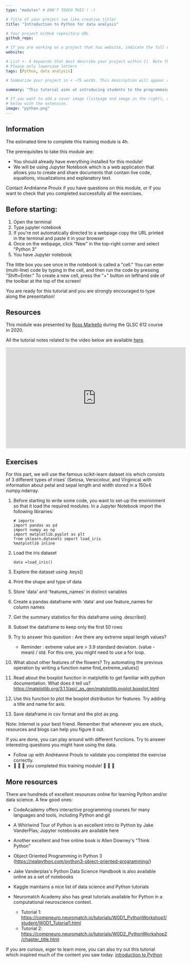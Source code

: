 ```yaml
---
type: "modules" # DON'T TOUCH THIS ! :)

# Title of your project (we like creative title)
title: "Introduction to Python for data analysis"

# Your project GitHub repository URL
github_repo:

# If you are working on a project that has website, indicate the full url including "https://" below or leave it empty.
website:

# List +- 4 keywords that best describe your project within []. Note that the project summary also involves a number of key words. Those are listed on top of the [github repository](https://github.com/PSY6983-2021/project_template), click `manage topics`.
# Please only lowercase letters
tags: [Python, data analysis]

# Summarize your project in < ~75 words. This description will appear at the top of your page and on the list page with other projects..

summary: "This tutorial aims at introducing students to the programming langage Python for data analysis. By the end of this module, students will be familiar with Python basic syntax and understand why Python serves well the purpose of data analysis."

# If you want to add a cover image (listpage and image in the right), add it to your directory and indicate the name
# below with the extension.
image: "python.png"
---
```

<!-- This is an html comment and this won't appear in the rendered page. You are now editing the "content" area, the core of your description. Everything that you can do in markdown is allowed below. We added a couple of comments to guide your through documenting your progress. -->

## Information

The estimated time to complete this training module is 4h.

The prerequisites to take this module are:

* You should already have everything installed for this module!
* We will be using Jupyter Notebook which is a web application that allows you to create and share documents that contain live code, equations, visualizations and explanatory text.

Contact Andréanne Proulx if you have questions on this module, or if you want to check that you completed successfully all the exercises.

## Before starting:

1. Open the terminal
2. Type jupyter notebook
3. If you're not automatically directed to a webpage copy the URL printed in the terminal and paste it in your browser
4. Once on the webpage, click "New" in the top-right corner and select "Python 3"
5. You have Jupyter notebook 

The little box you see once in the notebook is called a "cell." You can enter (multi-line) code by typing in the cell, and then run the code by pressing "Shift+Enter."
To create a new cell, press the "+" button on lefthand side of the toolbar at the top of the screen!

You are ready for this tutorial and you are strongly encouraged to type along the presentation!

## Resources
This module was presented by [Ross Markello](https://rossmarkello.com/) during the QLSC 612 course in 2020.

All the tutorial notes related to the video below are available [here](https://github.com/neurodatascience/course-materials-2020/blob/master/lectures/12-may/01-python-for-data-analysis/python-for-data-analysis.ipynb). 

<iframe width="560" height="315" src="https://www.youtube.com/embed/NcDcoiNMauc" title="YouTube video player" frameborder="0" allow="accelerometer; autoplay; clipboard-write; encrypted-media; gyroscope; picture-in-picture" allowfullscreen></iframe>


## Exercises
For this part, we will use the famous scikit-learn dataset iris which consists of 3 different types of irises’ (Setosa, Versicolour, and Virginica) with information about petal and sepal length and width stored in a 150x4 numpy.ndarray.

1. Before starting to write some code, you want to set-up the environment so that it load the required modules. In a Jupyter Notebook import the following librairies:
       
       # imports 
       import pandas as pd
       import numpy as np
       import matplotlib.pyplot as plt
       from sklearn.datasets import load_iris
       %matplotlib inline

       
2. Load the iris dataset

       data =load_iris()

       
3. Explore the dataset using .keys()
4. Print the shape and type of data
5. Store 'data' and 'features_names' in distinct variables
6. Create a pandas dataframe with 'data' and use feature_names for column names
7. Get the summary statistics for this dataframe using .describe()
8. Subset the dataframe to keep only the first 50 rows 
9. Try to answer this question : Are there any extreme sepal length values? 
     * Reminder : extreme value are > 3.9 standard deviation. (value - mean) / std. For this one, you might need to use a for loop.
10. What about other features of the flowers? Try automating the previous operation by writing a function name find_extreme_values()
11. Read about the boxplot function in matplotlib to get familiar with python documentation. What does it tell us? 
https://matplotlib.org/3.1.1/api/_as_gen/matplotlib.pyplot.boxplot.html
12. Use this function to plot the boxplot distribution for features. Try adding a title and name for axis. 
12. Save dataframe in csv format and the plot as png.

Note: Internet is your best friend. Remember that whenever you are stuck, resources and blogs can help you figure it out. 

If you are done, you can play around with different functions. Try to answer interesting questions you might have using the data.

 * Follow up with Andréanne Proulx to validate you completed the exercise correctly.
 * :tada: :tada: :tada: you completed this training module! :tada: :tada: :tada:

## More resources

There are hundreds of excellent resources online for learning Python and/or data science. A few good ones:

- CodeAcademy offers interactive programming courses for many languages and tools, including Python and git
- A Whirlwind Tour of Python is an excellent intro to Python by Jake VanderPlas; Jupyter notebooks are available here
- Another excellent and free online book is Allen Downey's "Think Python"
- Object Oriented Programming in Python 3
(https://realpython.com/python3-object-oriented-programming/) 
- Jake Vanderplas's Python Data Science Handbook is also available online as a set of notebooks
- Kaggle maintains a nice list of data science and Python tutorials

- Neuromatch Academy also has great tutorials available for Python in a computational neuroscience context.
    - Tutorial 1: https://compneuro.neuromatch.io/tutorials/W0D1_PythonWorkshop1/student/W0D1_Tutorial1.html
    - Tutorial 2: https://compneuro.neuromatch.io/tutorials/W0D2_PythonWorkshop2/chapter_title.html

If you are curious, eiger to learn more, you can also try out this tutorial which inspired much of the content you saw today. [introduction to Python](https://neurohackademy.org/course/introduction-to-python-2/)
